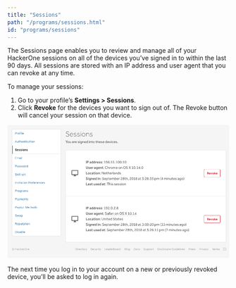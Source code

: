 ```yaml
---
title: "Sessions"
path: "/programs/sessions.html"
id: "programs/sessions"
---
```


The Sessions page enables you to review and manage all of your HackerOne sessions on all of the devices you’ve signed in to within the last 90 days. All sessions are stored with an IP address and user agent that you can revoke at any time.  

To manage your sessions:
1. Go to your profile’s <b>Settings > Sessions</b>.
2. Click <b>Revoke</b> for the devices you want to sign out of. The Revoke button will cancel your session on that device.

![sessions-1](./images/sessions-1.png)

The next time you log in to your account on a new or previously revoked device, you’ll be asked to log in again.
